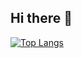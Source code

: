 ## Hi there 👋

[![Top Langs](https://github-readme-stats.vercel.app/api/top-langs/?username=verobaeza)](https://github.com/verobaeza/github-readme-stats)

<!--
**verobaeza/verobaeza** is a ✨ _special_ ✨ repository because its `README.md` (this file) appears on your GitHub profile.

Here are some ideas to get you started:

- 🔭 I’m currently working on ...
- 🌱 I’m currently learning ...
- 👯 I’m looking to collaborate on ...
- 🤔 I’m looking for help with ...
- 💬 Ask me about ...
- 📫 How to reach me: ...
- 😄 Pronouns: ...
- ⚡ Fun fact: ..
-->
